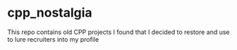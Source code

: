 # cpp_nostalgia
This repo contains old CPP projects I found that I decided to restore and use to lure recruiters into my profile

